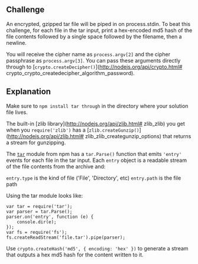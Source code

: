 ## Challenge
An encrypted, gzipped tar file will be piped in on process.stdin. To beat this challenge, for each file in the tar input, print a hex-encoded md5 hash of the file contents followed by a single space followed by the filename, then a newline.

You will receive the cipher name as `process.argv[2]` and the cipher passphrase as `process.argv[3]`. You can pass these arguments directly through to [`crypto.createDecipher()`](http://nodejs.org/api/crypto.html# crypto_crypto_createdecipher_algorithm_password).

## Explanation
Make sure to `npm install tar through` in the directory where your solution
file lives.

The built-in [zlib library](http://nodejs.org/api/zlib.html# zlib_zlib) you get when you `require('zlib')` has a [`zlib.createGunzip()`](http://nodejs.org/api/zlib.html# zlib_zlib_creategunzip_options) that returns a stream for gunzipping.

The [`tar`](https://www.npmjs.org/package/tar) module from npm has a `tar.Parse()` function that emits `'entry'` events for each file in the tar input. Each `entry` object is a readable stream of the file contents from the archive and:

`entry.type` is the kind of file ('File', 'Directory', etc)
`entry.path` is the file path

Using the tar module looks like:

    var tar = require('tar');
    var parser = tar.Parse();
    parser.on('entry', function (e) {
        console.dir(e);
    });
    var fs = require('fs');
    fs.createReadStream('file.tar').pipe(parser);

Use `crypto.createHash('md5', { encoding: 'hex' })` to generate a stream that 
outputs a hex md5 hash for the content written to it.
